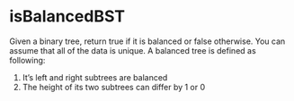 # isBalancedBST

Given a binary tree, return true if it is balanced or false otherwise. 
You can assume that all of the data is unique. A balanced tree is defined as following:

1. It’s left and right subtrees are balanced
2. The height of its two subtrees can differ by 1 or 0
